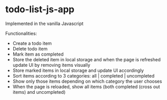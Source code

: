 # todo-list-js-app
Implemented in the vanilla Javascript

Functionalities:
- Create a todo item
- Delete todo item
- Mark item as completed
- Store the deleted item in local storage and when the page is refreshed update UI by removing items visually
- Store marked items in local storage and update UI accordingly
- Sort items according to 3 categories: all | completed | uncompleted
- Show only those items depending on which category the user chooses
- When the page is reloaded, show all items (both completed (cross out items) and uncompleted)